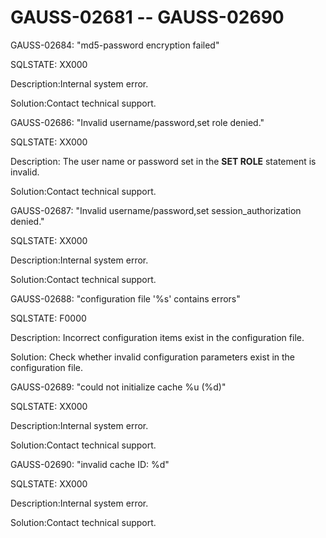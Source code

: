 # GAUSS-02681 -- GAUSS-02690<a name="EN-US_TOPIC_0302073180"></a>

GAUSS-02684: "md5-password encryption failed"

SQLSTATE: XX000

Description:Internal system error.

Solution:Contact technical support.

GAUSS-02686: "Invalid username/password,set role denied."

SQLSTATE: XX000

Description: The user name or password set in the  **SET ROLE**  statement is invalid.

Solution:Contact technical support.

GAUSS-02687: "Invalid username/password,set session\_authorization denied."

SQLSTATE: XX000

Description:Internal system error.

Solution:Contact technical support.

GAUSS-02688: "configuration file '%s' contains errors"

SQLSTATE: F0000

Description: Incorrect configuration items exist in the configuration file.

Solution: Check whether invalid configuration parameters exist in the configuration file.

GAUSS-02689: "could not initialize cache %u \(%d\)"

SQLSTATE: XX000

Description:Internal system error.

Solution:Contact technical support.

GAUSS-02690: "invalid cache ID: %d"

SQLSTATE: XX000

Description:Internal system error.

Solution:Contact technical support.

